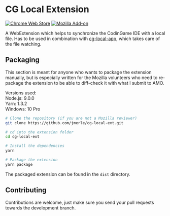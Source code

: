 # CG Local Extension

[![Chrome Web Store](https://img.shields.io/chrome-web-store/v/ihakjfajoihlncbnggmcmmeabclpfdgo.svg)](https://chrome.google.com/webstore/detail/cg-local/ihakjfajoihlncbnggmcmmeabclpfdgo)
[![Mozilla Add-on](https://img.shields.io/amo/v/cg-local.svg)](https://addons.mozilla.org/en-US/firefox/addon/cg-local/)

A WebExtension which helps to synchronize the CodinGame IDE with a local file. Has to be used in combination with [cg-local-app](https://github.com/jmerle/cg-local-app), which takes care of the file watching.

## Packaging
This section is meant for anyone who wants to package the extension manually, but is especially written for the Mozilla volunteers who need to re-package the extension to be able to diff-check it with what I submit to AMO.

Versions used:  
Node.js: 9.0.0  
Yarn: 1.3.2  
Windows: 10 Pro

```bash
# Clone the repository (if you are not a Mozilla reviewer)
git clone https://github.com/jmerle/cg-local-ext.git

# cd into the extension folder
cd cg-local-ext

# Install the dependencies
yarn

# Package the extension
yarn package
```

The packaged extension can be found in the `dist` directory.

## Contributing
Contributions are welcome, just make sure you send your pull requests towards the development branch.
